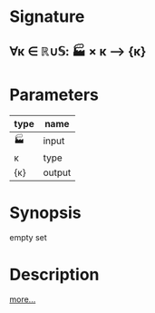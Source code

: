 # Signature
## ∀κ ∈ ℝ∪𝕊: 🏭 × κ ⟶ {κ}

# Parameters

| type | name |
|------|------|
|🏭|input|
|κ|type|
|{κ}|output|

# Synopsis
empty set

# Description

[more...](https://en.wikipedia.org/wiki/Set_(mathematics))